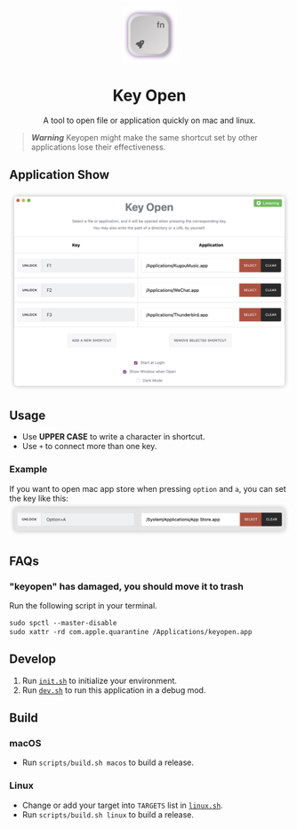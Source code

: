 <p align="center">
<a href="./src-tauri/icons/icon.svg">
<img src="./src-tauri/icons/icon.svg" width="100" height="100" alt="icon">
</a>
<h1 align="center">Key Open</h1>
<p align="center">A tool to open file or application quickly on mac and linux.</p>
</p>

> ***Warning***
> Keyopen might make the same shortcut set by other applications lose their effectiveness.

## Application Show
![show_img](./assets/show_img.png)

## Usage
* Use **UPPER CASE** to write a character in shortcut.
* Use `+` to connect more than one key.

### Example
If you want to open mac app store when pressing `option` and `a`, you can set the key like this:
![example](./assets/opt_a_example.png)

## FAQs
### "keyopen" has damaged, you should move it to trash
Run the following script in your terminal.
```shell
sudo spctl --master-disable
sudo xattr -rd com.apple.quarantine /Applications/keyopen.app
```

## Develop
1. Run [`init.sh`](scripts/init.sh) to initialize your environment.
2. Run [`dev.sh`](scripts/dev.sh) to run this application in a debug mod.

## Build
### macOS
* Run `scripts/build.sh macos` to build a release.

### Linux
* Change or add your target into `TARGETS` list in [`linux.sh`](scripts/linux.sh).
* Run `scripts/build.sh linux` to build a release.
